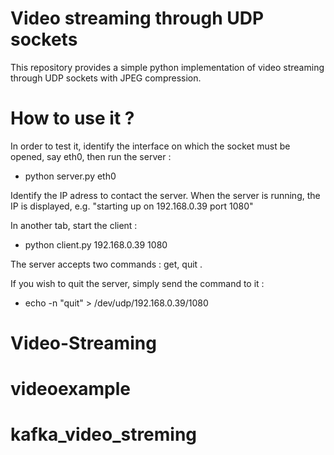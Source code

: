 # Video streaming through UDP sockets

This repository provides a simple python implementation of video streaming through UDP sockets with JPEG compression.

# How to use it ?

In order to test it, identify the interface on which the socket must be opened, say eth0, then run the server :

- python server.py eth0

Identify the IP adress to contact the server. When the server is running, the IP is displayed, e.g. 
"starting up on 192.168.0.39 port 1080"

In another tab, start the client :

- python client.py 192.168.0.39 1080

The server accepts two commands : get, quit .

If you wish to quit the server, simply send the command to it :

- echo -n "quit" > /dev/udp/192.168.0.39/1080
# Video-Streaming
# videoexample
# kafka_video_streming
